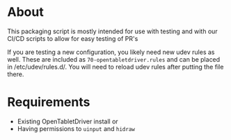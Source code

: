 About
=====

This packaging script is mostly intended for use with testing and
with our CI/CD scripts to allow for easy testing of PR's

If you are testing a new configuration, you likely need new udev rules as well.
These are included as `70-opentabletdriver.rules` and can be placed in
/etc/udev/rules.d/. You will need to reload udev rules after putting the file
there.


Requirements
============

- Existing OpenTabletDriver install
or
- Having permissions to `uinput` and `hidraw`
